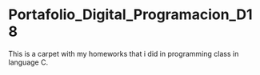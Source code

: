 # Portafolio_Digital_Programacion_D18
This is a carpet with my homeworks that i did in programming class in language C.
